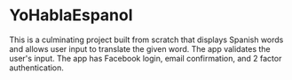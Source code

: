 # YoHablaEspanol
This is a culminating project built from scratch that displays Spanish words and allows user input to translate the given word.   The app validates the user's input.
The app has Facebook login, email confirmation, and 2 factor authentication.
